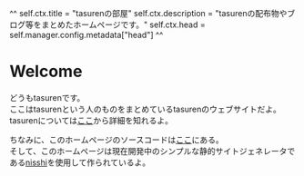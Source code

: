 ^^
self.ctx.title = "tasurenの部屋"
self.ctx.description = "tasurenの配布物やブログ等をまとめたホームページです。"
self.ctx.head = self.manager.config.metadata["head"]
^^
# Welcome
どうもtasurenです。  
ここはtasurenという人のものをまとめているtasurenのウェブサイトだよ。  
tasurenについては[ここ](profile.html)から詳細を知れるよ。  

ちなみに、このホームページのソースコードは[ここ](https://github.com/tasuren/website)にある。  
そして、このホームページは現在開発中のシンプルな静的サイトジェネレータである[nisshi](https://github.com/tasuren/nisshi)を使用して作られているよ。
